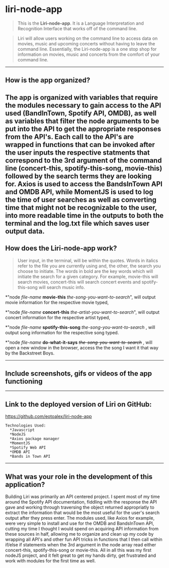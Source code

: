 # liri-node-app
>This is the __Liri-node-app__. It is a Language Interpretation and Recognition Interface that works off of the command line. 

>Liri will allow users working on the command line to access data on movies, music and upcoming concerts without having to leave the command line. Essentially, the Liri-node-app is a one stop shop for information on movies, music and concerts from the comfort of your command line.
---
## How is the app organized?

The app is organized with variables that require the modules necessary to gain access to the API used __(BandInTown, Spotify API, OMDB)__, as well as variables that filter the node arguments to be put into the API to get the appropriate responses from the API's. Each call to the API's are wrapped in functions that can be invoked after the user inputs the respective statments that correspond to the 3rd argument of the command line __(concert-this, spotify-this-song, movie-this)__ followed by the search terms they are looking for. Axios is used to access the BandsInTown API and OMDB API, while
MomentJS is used to log the time of user searches as well as converting time that might not be recognizable to the user, into more readable time in the outputs to both the terminal and the log.txt file which saves user output data.
---
## How does the Liri-node-app work?

>User input, in the terminal, will be within the quotes.
>Words in italics refer to the file you are currently using and, the other, the search you choose to initiate.
>The words in bold are the key words which will initiate the search for a given category. For example, movie-this will search movies, concert-this will search concert events and spotify-this-song will search music info.

*"node _file-name_ __movie-this__ _the-song-you-want-to-search_", will output movie information for the respective movie typed,

*"node _file-name_ __concert-this__ _the-artist-you-want-to-search_", will output concert information for the respective artist typed,

*"node _file-name_ __spotify-this-song__ _the-song-you-want-to-search_ , will output song information for the respective song typed.

*"node _file-name_ __do-what-it-says__ ~~_the-song-you-want-to-search_~~ , will open a new window in the browser, access the the song I want it that way by the Backstreet Boys.
___ 

## Include screenshots, gifs or videos of the app functioning

___
## Link to the deployed version of Liri on GitHub:
   https://github.com/eotoalex/liri-node-app

    Technologies Used:
      *Javascript
      *NodeJS
      *Axios package manager
      *MomentJS
      *Spotify Web API
      *OMDB API
      *Bands in Town API

___
## What was your role in the development of this application?
Building Liri was primarily an API centered project. I spent most of my time around the Spotify API documentation, fiddling with the response the API gave and working through traversing the object returned appropriatly to extract the information that would be the most useful for the user's search output after they press enter. The modules used, like Axios for example, were very simple to install and use for the OMDB and BandsInTown API, cutting my time I thought I would spend on acquiring API information from these sources in half, allowing me to organize and clean up my code by wrapping all API's and other fun API tricks in functions that I then call within if/else if statements when the 3rd argument in the node array read either concert-this, spotify-this-song or movie-this. 
All in all this was my first nodeJS project, and it felt great to get my hands dirty, get frustrated and work with modules for the first time as well.




  
